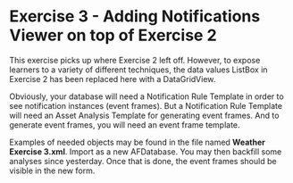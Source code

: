 # Exercise 3 - Adding Notifications Viewer on top of Exercise 2

This exercise picks up where Exercise 2 left off.  However, to expose learners to a variety of different techniques, the data values ListBox in Exercise 2 has been replaced here with a DataGridView.

Obviously, your database will need a Notification Rule Template in order to see notification instances (event frames).  But a Notification Rule Template will need an Asset Analysis Template for generating event frames.  And to generate event frames, you will need an event frame template.

Examples of needed objects may be found in the file named **Weather Exercise 3.xml**.  Import as a new AFDatabase.  You may then backfill some analyses since yesterday.  Once that is done, the event frames should be visible in the new form.
